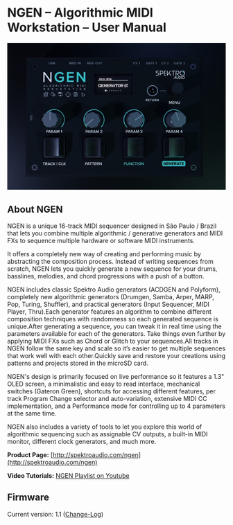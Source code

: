 # NGEN – Algorithmic MIDI Workstation – User Manual

![](images/NGEN_PromoImage.jpeg)

## About NGEN

NGEN is a unique 16-track MIDI sequencer designed in São Paulo / Brazil that lets you combine multiple algorithmic / generative generators and MIDI FXs to sequence multiple hardware or software MIDI instruments.

It offers a completely new way of creating and performing music by abstracting the composition process. Instead of writing sequences from scratch, NGEN lets you quickly generate a new sequence for your drums, basslines, melodies, and chord progressions with a push of a button.

NGEN includes classic Spektro Audio generators (ACDGEN and Polyform), completely new algorithmic generators (Drumgen, Samba, Arper, MARP, Pop, Turing, Shuffler), and  practical generators (Input Sequencer, MIDI Player, Thru).Each generator features an algorithm to combine different composition techniques with randomness so each generated sequence is unique.After generating a sequence, you can tweak it in real time using the parameters available for each of the generators. Take things even further by applying MIDI FXs such as Chord or Glitch to your sequences.All tracks in NGEN follow the same key and scale so it’s easier to get multiple sequences that work well with each other.Quickly save and restore your creations using patterns and projects stored in the microSD card.

NGEN's design is primarily focused on live performance so it features a 1.3" OLED screen, a minimalistic and easy to read interface, mechanical switches (Gateron Green), shortcuts for accessing different features, per track Program Change selector and auto-variation, extensive MIDI CC implementation, and a Performance mode for controlling up to 4 parameters at the same time.

NGEN also includes a variety of tools to let you explore this world of algorithmic sequencing such as assignable CV outputs, a built-in MIDI monitor, different clock generators, and much more.

**Product Page:** [http://spektroaudio.com/ngen](http://spektroaudio.com/ngen)

**Video Tutorials:** [NGEN Playlist on Youtube](http://spektroaudio.com/ngen)


## Firmware

Current version: 1.1 ([Change-Log](firmwareupdate.md#change-log))

